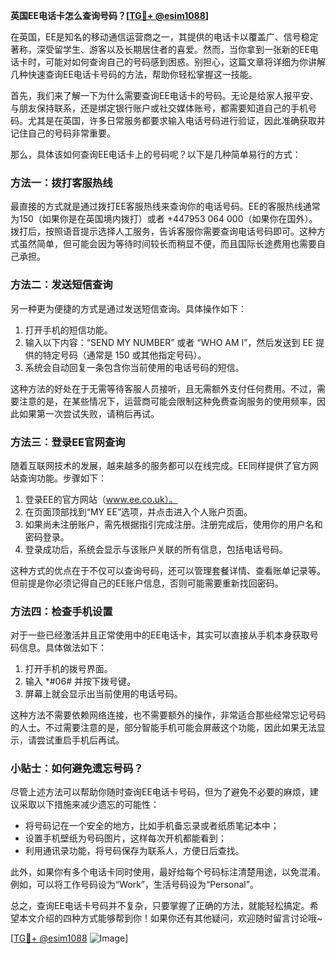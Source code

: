 **英国EE电话卡怎么查询号码？[[TG💪+ @esim1088](https://t.me/s/esim1088)]**

在英国，EE是知名的移动通信运营商之一，其提供的电话卡以覆盖广、信号稳定著称，深受留学生、游客以及长期居住者的喜爱。然而，当你拿到一张新的EE电话卡时，可能对如何查询自己的号码感到困惑。别担心，这篇文章将详细为你讲解几种快速查询EE电话卡号码的方法，帮助你轻松掌握这一技能。

首先，我们来了解一下为什么需要查询EE电话卡的号码。无论是给家人报平安、与朋友保持联系，还是绑定银行账户或社交媒体账号，都需要知道自己的手机号码。尤其是在英国，许多日常服务都要求输入电话号码进行验证，因此准确获取并记住自己的号码非常重要。

那么，具体该如何查询EE电话卡上的号码呢？以下是几种简单易行的方式：

### 方法一：拨打客服热线

最直接的方式就是通过拨打EE客服热线来查询你的电话号码。EE的客服热线通常为150（如果你是在英国境内拨打）或者 +447953 064 000（如果你在国外）。拨打后，按照语音提示选择人工服务，告诉客服你需要查询电话号码即可。这种方式虽然简单，但可能会因为等待时间较长而稍显不便，而且国际长途费用也需要自己承担。

### 方法二：发送短信查询

另一种更为便捷的方式是通过发送短信查询。具体操作如下：
1. 打开手机的短信功能。
2. 输入以下内容：“SEND MY NUMBER” 或者 “WHO AM I”，然后发送到 EE 提供的特定号码（通常是 150 或其他指定号码）。
3. 系统会自动回复一条包含你当前使用的电话号码的短信。

这种方法的好处在于无需等待客服人员接听，且无需额外支付任何费用。不过，需要注意的是，在某些情况下，运营商可能会限制这种免费查询服务的使用频率，因此如果第一次尝试失败，请稍后再试。

### 方法三：登录EE官网查询

随着互联网技术的发展，越来越多的服务都可以在线完成。EE同样提供了官方网站查询功能。步骤如下：
1. 登录EE的官方网站（www.ee.co.uk）。
2. 在页面顶部找到“MY EE”选项，并点击进入个人账户页面。
3. 如果尚未注册账户，需先根据指引完成注册。注册完成后，使用你的用户名和密码登录。
4. 登录成功后，系统会显示与该账户关联的所有信息，包括电话号码。

这种方式的优点在于不仅可以查询号码，还可以管理套餐详情、查看账单记录等。但前提是你必须记得自己的EE账户信息，否则可能需要重新找回密码。

### 方法四：检查手机设置

对于一些已经激活并且正常使用中的EE电话卡，其实可以直接从手机本身获取号码信息。具体做法如下：
1. 打开手机的拨号界面。
2. 输入 *#06# 并按下拨号键。
3. 屏幕上就会显示出当前使用的电话号码。

这种方法不需要依赖网络连接，也不需要额外的操作，非常适合那些经常忘记号码的人士。不过需要注意的是，部分智能手机可能会屏蔽这个功能，因此如果无法显示，请尝试重启手机后再试。

### 小贴士：如何避免遗忘号码？

尽管上述方法可以帮助你随时查询EE电话卡号码，但为了避免不必要的麻烦，建议采取以下措施来减少遗忘的可能性：
- 将号码记在一个安全的地方，比如手机备忘录或者纸质笔记本中；
- 设置手机壁纸为号码图片，这样每次开机都能看到；
- 利用通讯录功能，将号码保存为联系人，方便日后查找。

此外，如果你有多个电话卡同时使用，最好给每个号码标注清楚用途，以免混淆。例如，可以将工作号码设为“Work”，生活号码设为“Personal”。

总之，查询EE电话卡号码并不复杂，只要掌握了正确的方法，就能轻松搞定。希望本文介绍的四种方式能够帮到你！如果你还有其他疑问，欢迎随时留言讨论哦~

[[TG💪+ @esim1088](https://t.me/s/esim1088) ![Image](https://i.postimg.cc/4NQfJmqS/Snipaste-2025-05-13-00-14-12.png)]